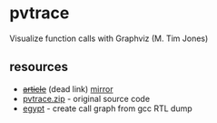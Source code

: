 # pvtrace

Visualize function calls with Graphviz (M. Tim Jones)

## resources

* [~~article~~][1] (dead link) [mirror][2]
* [pvtrace.zip][3] - original source code
* [egypt][4] - create call graph from gcc RTL dump

[1]: http://www-128.ibm.com/developerworks/linux/library/l-graphvis/?ca=dgr-lnxw06Graphviz
[2]: http://archive.today/VTtK
[3]: http://www.mtjones.com/developerworks/pvtrace.zip
[4]: http://www.gson.org/egypt/egypt.html
